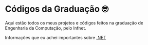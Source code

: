 # Códigos da Graduação :nerd_face:

Aqui estão todos os meus projetos e códigos feitos na graduação de Engenharia da Computação, pelo Infnet.

Informações que eu achei importantes sobre [.NET](https://github.com/EdCKiq/EdC_Infnet/blob/master/DotNET/README.md)
